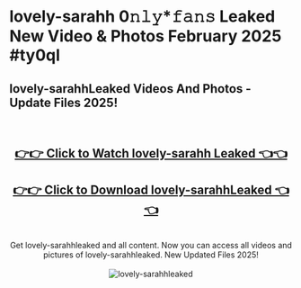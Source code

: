 # lovely-sarahh 0𝚗𝚕𝚢*𝚏𝚊𝚗𝚜 Leaked New Video & Photos February 2025 #ty0ql

<h2>lovely-sarahhLeaked Videos And Photos - Update Files 2025!</h2>
<br>
<div align="center">
<h2><a href="https://mediaupload.pro?title=lovely-sarahh&ref=11F" rel="nofollow">👉👉 Click to Watch lovely-sarahh Leaked 👈👈</a></h2>
<h2><a href="https://mediaupload.pro?title=lovely-sarahh&ref=11F" rel="nofollow">👉👉 Click to Download lovely-sarahhLeaked 👈👈</a></h2>
<br>
Get lovely-sarahhleaked and all content. Now you can access all videos and pictures of lovely-sarahhleaked. New Updated Files 2025!
<br>
<br>
<a href="https://mediaupload.pro?title=lovely-sarahh&ref=11F" rel="nofollow" data-target="animated-image.originalLink"><img src="https://i.ibb.co/Gkj2r4b/banner.png" alt="lovely-sarahhleaked" style="max-width: 100%; display: inline-block;" data-target="animated-image.originalImage"></a>
</div>
<br>

